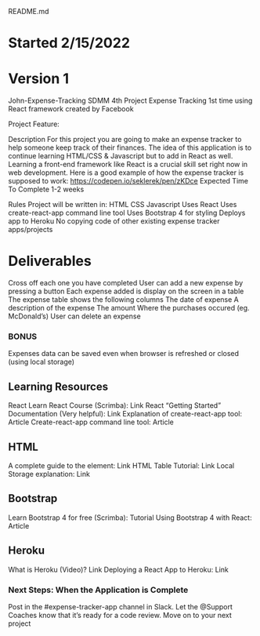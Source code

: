 README.md
# Started 2/15/2022
# Version 1

John-Expense-Tracking
SDMM 4th Project Expense Tracking 1st time using React framework created by Facebook

Project Feature:

Description
For this project you are going to make an expense tracker to help someone keep track of their finances.
The idea of this application is to continue learning HTML/CSS & Javascript but to add in React as well. Learning a front-end framework like React is a crucial skill set right now in web development.
Here is a good example of how the expense tracker is supposed to work: https://codepen.io/seklerek/pen/zKDce
Expected Time To Complete
1-2 weeks

Rules
Project will be written in:
HTML
CSS
Javascript
Uses React
Uses create-react-app command line tool
Uses Bootstrap 4 for styling
Deploys app to Heroku
No copying code of other existing expense tracker apps/projects

# Deliverables
Cross off each one you have completed
User can add a new expense by pressing a button
Each expense added is display on the screen in a table
The expense table shows the following columns
The date of expense
A description of the expense
The amount
Where the purchases occured (eg. McDonald’s)
User can delete an expense
### BONUS
Expenses data can be saved even when browser is refreshed or closed (using local storage)
## Learning Resources
React
Learn React Course (Scrimba): Link
React “Getting Started” Documentation (Very helpful): Link
Explanation of create-react-app tool: Article
Create-react-app command line tool: Article
## HTML
A complete guide to the <table> element: Link
HTML Table Tutorial: Link
Local Storage explanation: Link
## Bootstrap
Learn Bootstrap 4 for free (Scrimba): Tutorial
Using Bootstrap 4 with React: Article
## Heroku
What is Heroku (Video)? Link
Deploying a React App to Heroku: Link
### Next Steps: When the Application is Complete
Post in the #expense-tracker-app channel in Slack. Let the @Support Coaches know that it’s ready for a code review.
Move on to your next project
